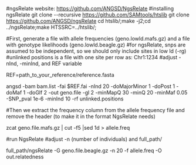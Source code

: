 #ngsRelate website: https://github.com/ANGSD/NgsRelate
#installing ngsRelate
git clone --recursive https://github.com/SAMtools/htslib
git clone https://github.com/ANGSD/ngsRelate
cd htslib/;make -j2;cd ../ngsRelate;make HTSSRC=../htslib/;

#First, generate a file with allele frequencies (geno.lowld.mafs.gz) and a file with genotype likelihoods (geno.lowld.beagle.gz)
#for ngsRelate, snps are assumed to be independent, so we should only include sites in low ld (-rg)
#unlinked positions is a file with one site per row as: Chr1:1234
#adjust -nInd, -minInd, and REF variable

REF=path_to_your_reference/reference.fasta

angsd -bam bam.list -fai $REF.fai -nInd 20 -doMajorMinor 1 -doPost 1 -doMaf 1 -doGlf 2 -out geno.file -gl 2 -minMapQ 30 -minQ 20 -minMaf 0.05 -SNP_pval 1e-6 -minInd 10 -rf unlinked.positions

#Then we extract the frequency column from the allele frequency file and remove the header (to make it in the format NgsRelate needs)

zcat geno.file.mafs.gz | cut -f5 |sed 1d > allele.freq

#run NgsRelate
#adjust -n (number of individuals) and full_path/

full_path/ngsRelate  -G geno.file.beagle.gz -n 20 -f allele.freq  -O out.relatedness
